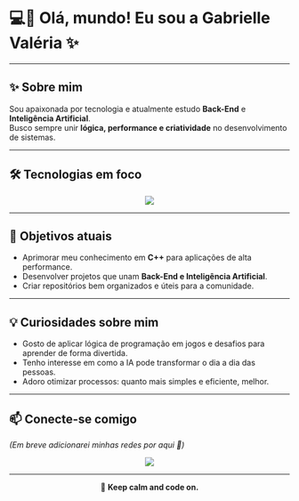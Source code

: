# 💻🚀 Olá, mundo! Eu sou a Gabrielle Valéria ✨

---

## ✨ Sobre mim
Sou apaixonada por tecnologia e atualmente estudo **Back-End** e **Inteligência Artificial**.  
Busco sempre unir **lógica, performance e criatividade** no desenvolvimento de sistemas.

---

## 🛠️ Tecnologias em foco

<p align="center">
  <a href="https://skillicons.dev">
    <img src="https://skillicons.dev/icons?i=html,css,js,py,c,cpp&theme=light" />
  </a>
</p>

---

## 📌 Objetivos atuais
- Aprimorar meu conhecimento em **C++** para aplicações de alta performance.  
- Desenvolver projetos que unam **Back-End e Inteligência Artificial**.  
- Criar repositórios bem organizados e úteis para a comunidade.

---

## 💡 Curiosidades sobre mim
- Gosto de aplicar lógica de programação em jogos e desafios para aprender de forma divertida.  
- Tenho interesse em como a IA pode transformar o dia a dia das pessoas.  
- Adoro otimizar processos: quanto mais simples e eficiente, melhor.  

---

## 📫 Conecte-se comigo
*(Em breve adicionarei minhas redes por aqui 👀)*
<p align="center">
  <a href="https://skillicons.dev">
    <img src="https://skillicons.dev/icons?i=linkedin&theme=light" />
  </a>
</p>

---

<p align="center">
🐧 <b>Keep calm and code on.</b>
</p>
